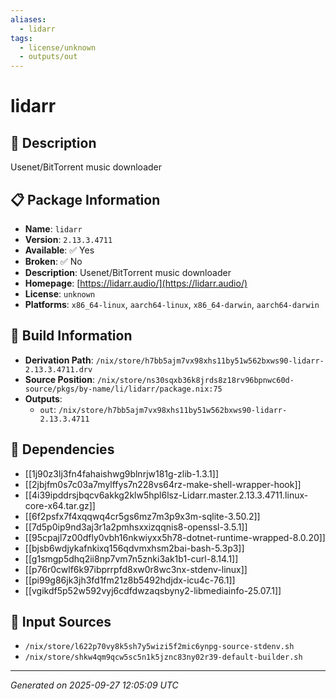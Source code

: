 ```yaml
---
aliases:
  - lidarr
tags:
  - license/unknown
  - outputs/out
---
```


# lidarr

## 📝 Description

Usenet/BitTorrent music downloader

## 📋 Package Information

- **Name**: `lidarr`
- **Version**: `2.13.3.4711`
- **Available**: ✅ Yes
- **Broken**: ✅ No
- **Description**: Usenet/BitTorrent music downloader
- **Homepage**: [https://lidarr.audio/](https://lidarr.audio/)
- **License**: `unknown`
- **Platforms**: `x86_64-linux`, `aarch64-linux`, `x86_64-darwin`, `aarch64-darwin`

## 🔧 Build Information

- **Derivation Path**: `/nix/store/h7bb5ajm7vx98xhs11by51w562bxws90-lidarr-2.13.3.4711.drv`
- **Source Position**: `/nix/store/ns30sqxb36k8jrds8z18rv96bpnwc60d-source/pkgs/by-name/li/lidarr/package.nix:75`
- **Outputs**:
  - `out`:  `/nix/store/h7bb5ajm7vx98xhs11by51w562bxws90-lidarr-2.13.3.4711`

## 🔗 Dependencies

- [[1j90z3lj3fn4fahaishwg9blnrjw181g-zlib-1.3.1]]
- [[2jbjfm0s7c03a7mylffys7n228vs64rz-make-shell-wrapper-hook]]
- [[4i39ipddrsjbqcv6akkg2klw5hpl6lsz-Lidarr.master.2.13.3.4711.linux-core-x64.tar.gz]]
- [[6f2psfx7f4xqqwq4cr5gs6mz7m3p9x3m-sqlite-3.50.2]]
- [[7d5p0ip9nd3aj3r1a2pmhsxxizqqnis8-openssl-3.5.1]]
- [[95cpajl7z00dfly0vbh16nkwiyxx5h78-dotnet-runtime-wrapped-8.0.20]]
- [[bjsb6wdjykafnkixq156qdvmxhsm2bai-bash-5.3p3]]
- [[g1smgp5dhq2ii8np7vm7n5znki3ak1b1-curl-8.14.1]]
- [[p76r0cwlf6k97ibprrpfd8xw0r8wc3nx-stdenv-linux]]
- [[pi99g86jk3jh3fd1fm21z8b5492hdjdx-icu4c-76.1]]
- [[vgikdf5p52w592vyj6cdfdwzaqsbyny2-libmediainfo-25.07.1]]

## 📁 Input Sources

- `/nix/store/l622p70vy8k5sh7y5wizi5f2mic6ynpg-source-stdenv.sh`
- `/nix/store/shkw4qm9qcw5sc5n1k5jznc83ny02r39-default-builder.sh`

---
*Generated on 2025-09-27 12:05:09 UTC*
